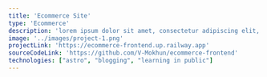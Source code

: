 ```yaml
---
title: 'Ecommerce Site'
type: 'Ecommerce'
description: 'lorem ipsum dolor sit amet, consectetur adipiscing elit, sed do eiusmod tempor incididunt ut labore et dolore magna aliqua. Ut enim ad minim veniam, quis nostrud'
image: '../images/project-1.png'
projectLink: 'https://ecommerce-frontend.up.railway.app'
sourceCodeLink: 'https://github.com/V-Mokhun/ecommerce-frontend'
technologies: ["astro", "blogging", "learning in public"]
---
```

